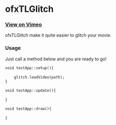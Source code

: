 <h1>ofxTLGlitch</h1>

<h3><a href="http://vimeo.com/40434954">View on Vimeo</a></h3>

ofxTLGlitch make it quite easier to glitch your movie.

<h3>Usage</h3>

Just call a method below and you are ready to go!

```html
void testApp::setup(){
	
	glitch.loadVideo(path);
}

void testApp::update(){
	
}

void testApp::draw(){
	
}
```